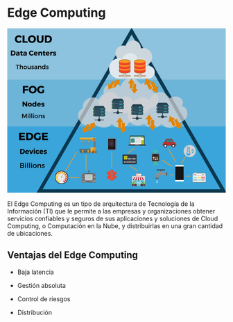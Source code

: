 # Edge Computing

![004](https://github.com/pdjarapa/cloud_dswac/raw/main/media/Edge-Computing.png)

El Edge Computing es un tipo de arquitectura de Tecnología de la Información (TI) que le permite a las empresas y organizaciones obtener servicios confiables y seguros de sus aplicaciones y soluciones de Cloud Computing, o Computación en la Nube, y distribuirlas en una gran cantidad de ubicaciones.

## Ventajas del Edge Computing

* Baja latencia

* Gestión absoluta

* Control de riesgos

* Distribución
